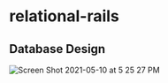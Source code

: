 # relational-rails

## Database Design
![Screen Shot 2021-05-10 at 5 25 27 PM](https://user-images.githubusercontent.com/5446926/117736740-8f853200-b1b5-11eb-9bcd-3a3dace791a9.png)

